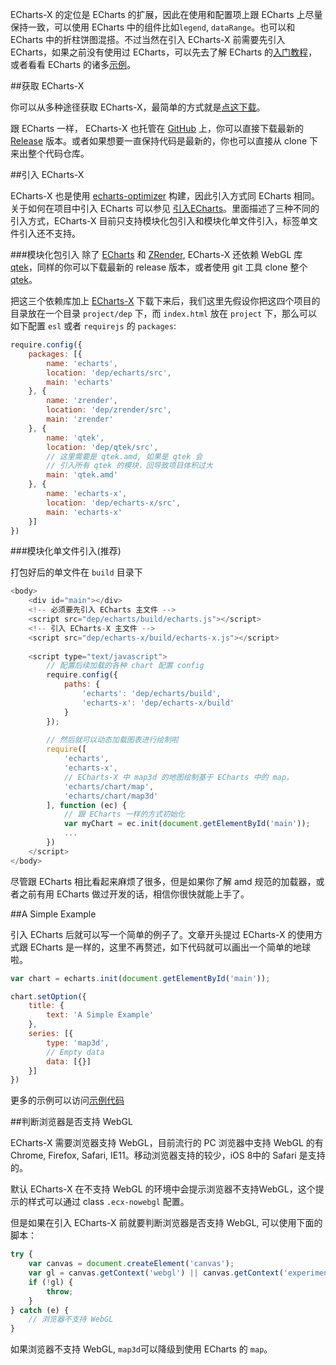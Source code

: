 ECharts-X 的定位是 ECharts 的扩展，因此在使用和配置项上跟 ECharts 上尽量保持一致，可以使用 ECharts 中的组件比如`legend`, `dataRange`。也可以和 ECharts 中的折柱饼图混搭。不过当然在引入 ECharts-X 前需要先引入 ECharts，如果之前没有使用过 ECharts，可以先去了解 ECharts 的[入门教程](http://echarts.baidu.com/doc/start.html)，或者看看 ECharts 的诸多[示例](http://echarts.baidu.com/doc/example.html)。

##获取 ECharts-X

你可以从多种途径获取 ECharts-X，最简单的方式就是[点这下载](https://echarts.baidu.com/x/build/echarts-x-0.1.0.zip)。

跟 ECharts 一样， ECharts-X 也托管在 [GitHub](https://github.com/pissang/echarts-x) 上，你可以直接下载最新的 [Release](https://github.com/pissang/echarts-x/releases) 版本。或者如果想要一直保持代码是最新的，你也可以直接从 clone 下来出整个代码仓库。

##引入 ECharts-X

ECharts-X 也是使用 [echarts-optimizer](https://github.com/ecomfe/echarts-optimizer) 构建，因此引入方式同 ECharts 相同。关于如何在项目中引入 ECharts 可以参见 [引入ECharts](http://echarts.baidu.com/doc/doc.html#引入ECharts)。里面描述了三种不同的引入方式，ECharts-X 目前只支持模块化包引入和模块化单文件引入，标签单文件引入还不支持。

###模块化包引入
除了 [ECharts](https://github.com/ecomfe/echarts) 和 [ZRender](https://github.com/ecomfe/zrender), ECharts-X 还依赖 WebGL 库 [qtek](https://github.com/pissang/qtek)，同样的你可以下载最新的 release 版本，或者使用 git 工具 clone 整个 [qtek](https://github.com/pissang/qtek)。

把这三个依赖库加上 [ECharts-X](https://github.com/pissang/echarts-x) 下载下来后，我们这里先假设你把这四个项目的目录放在一个目录 `project/dep` 下，而 `index.html` 放在 `project` 下，那么可以如下配置 `esl` 或者 `requirejs` 的 `packages`:

```javascript
require.config({
    packages: [{
        name: 'echarts',
        location: 'dep/echarts/src',
        main: 'echarts'
    }, {
        name: 'zrender',
        location: 'dep/zrender/src',
        main: 'zrender'
    }, {
        name: 'qtek',
        location: 'dep/qtek/src',
        // 这里需要是 qtek.amd, 如果是 qtek 会
        // 引入所有 qtek 的模块，回导致项目体积过大
        main: 'qtek.amd'
    }, {
        name: 'echarts-x',
        location: 'dep/echarts-x/src',
        main: 'echarts-x'
    }]
})
```

###模块化单文件引入(推荐)

打包好后的单文件在 `build` 目录下

```javascript
<body>
    <div id="main"></div>
    <!-- 必须要先引入 ECharts 主文件 -->
    <script src="dep/echarts/build/echarts.js"></script>
    <!-- 引入 ECharts-X 主文件 --> 
    <script src="dep/echarts-x/build/echarts-x.js"></script>
    
    <script type="text/javascript">
        // 配置后续加载的各种 chart 配置 config
        require.config({
            paths: {
                'echarts': 'dep/echarts/build',
                'echarts-x': 'dep/echarts-x/build'
            }
        });
        
        // 然后就可以动态加载图表进行绘制啦
        require([
            'echarts',
            'echarts-x',
            // ECharts-X 中 map3d 的地图绘制基于 ECharts 中的 map。
            'echarts/chart/map',
            'echarts/chart/map3d'
        ], function (ec) {
            // 跟 ECharts 一样的方式初始化
            var myChart = ec.init(document.getElementById('main'));
            ...
        })
    </script>
</body>
```

尽管跟 ECharts 相比看起来麻烦了很多，但是如果你了解 amd 规范的加载器，或者之前有用 ECharts 做过开发的话，相信你很快就能上手了。


##A Simple Example

引入 ECharts 后就可以写一个简单的例子了。文章开头提过 ECharts-X 的使用方式跟 ECharts 是一样的，这里不再赘述，如下代码就可以画出一个简单的地球啦。

```javascript
var chart = echarts.init(document.getElementById('main'));

chart.setOption({
    title: {
        text: 'A Simple Example'
    },
    series: [{
        type: 'map3d',
        // Empty data
        data: [{}]
    }]
})
```

更多的示例可以访问[示例代码](../../example.html)


##判断浏览器是否支持 WebGL

ECharts-X 需要浏览器支持 WebGL，目前流行的 PC 浏览器中支持 WebGL 的有 Chrome, Firefox, Safari, IE11。移动浏览器支持的较少，iOS 8中的 Safari 是支持的。

默认 ECharts-X 在不支持 WebGL 的环境中会提示浏览器不支持WebGL，这个提示的样式可以通过 class `.ecx-nowebgl` 配置。

但是如果在引入 ECharts-X 前就要判断浏览器是否支持 WebGL, 可以使用下面的脚本：

```javascript
try {
    var canvas = document.createElement('canvas');
    var gl = canvas.getContext('webgl') || canvas.getContext('experimental-webgl');
    if (!gl) {
        throw;
    }
} catch (e) {
    // 浏览器不支持 WebGL
}
```

如果浏览器不支持 WebGL, `map3d`可以降级到使用 ECharts 的 `map`。
